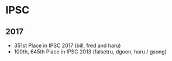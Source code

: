 # IPSC

## 2017

* 351st Place in IPSC 2017 (bill, fred and haru)
* 100th, 645th Place in IPSC 2013 (falsetru, dgoon, haru / gsong)
